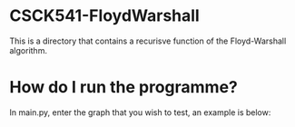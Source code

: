 # CSCK541-FloydWarshall

This is a directory that contains a recurisve function of the Floyd-Warshall algorithm. 

# How do I run the programme?

In main.py, enter the graph that you wish to test, an example is below:

